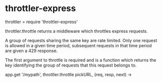 throttler-express
=================

throttler = require 'throttler-express'

throttler.throttle returns a middleware which throttles
express requests.

A group of requests sharing the same key are rate limited.
Only one request is allowed in a given time period,
subsequent requests in that time period are given a 429
response.

The first argument to throttle is required and is a
function which returns the key identifying the group of
requests that this request belongs to.

app.get '/mypath', throttler.throttle pickURL, (req, resp, next) ->

